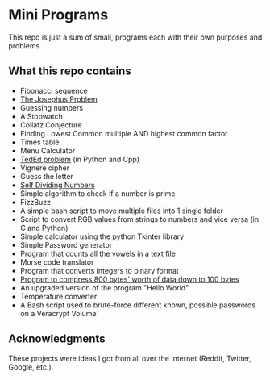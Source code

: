 # Mini Programs
This repo is just a sum of small, programs each with their own purposes and problems.

## What this repo contains

 * Fibonacci sequence
 * [The Josephus Problem](https://en.wikipedia.org/wiki/Josephus_problem)
 * Guessing numbers
 * A Stopwatch
 * Collatz Conjecture
 * Finding Lowest Common multiple AND highest common factor
 * Times table
 * Menu Calculator
 * [TedEd problem](https://www.youtube.com/watch?v=c18GjbnZXMw) (in Python and Cpp)
 * Vignere cipher
 * Guess the letter
 * [Self Dividing Numbers](https://leetcode.com/problems/self-dividing-numbers/description/)
 * Simple algorithm to check if a number is prime
 * FizzBuzz
 * A simple bash script to move multiple files into 1 single folder
 * Script to convert RGB values from strings to numbers and vice versa (in C and Python)
 * Simple calculator using the python Tkinter library
 * Simple Password generator
 * Program that counts all the vowels in a text file
 * Morse code translator
 * Program that converts integers to binary format
 * [Program to compress 800 bytes' worth of data down to 100 bytes](https://en.wikipedia.org/wiki/Bit_field)
 * An upgraded version of the program "Hello World"
 * Temperature converter
 * A Bash script used to brute-force different known, possible passwords on a Veracrypt Volume

## Acknowledgments

These projects were ideas I got from all over the Internet (Reddit, Twitter, Google, etc.).
